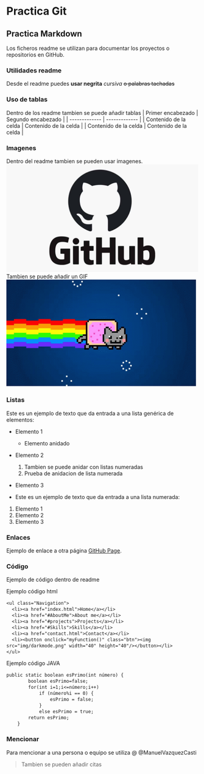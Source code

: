 # Practica Git

## Practica Markdown
Los ficheros readme se utilizan para documentar los proyectos o repositorios en GitHub. 

### Utilidades readme
Desde el readme puedes **usar negrita**  _cursiva_ ~~o palabras tachadas~~

### Uso de tablas
Dentro de los readme tambien se puede añadir tablas 
| Primer encabezado | Segundo encabezado |
| ------------- | ------------- |
| Contenido de la celda  | Contenido de la celda  |
| Contenido de la celda  | Contenido de la celda  |

### Imagenes
Dentro del readme tambien se pueden usar imagenes.
![Image text](https://github.com/A21Manuel/PracticaGit/blob/main/github.jpeg)
Tambien se puede añadir un GIF
![Image text](https://github.com/A21Manuel/PracticaGit/blob/main/nyan-cat.gif)

### Listas
Este es un ejemplo de texto que da entrada a una lista genérica de elementos:
- Elemento 1
  - Elemento anidado
- Elemento 2
  1. Tambien se puede anidar con listas numeradas
  2. Prueba de anidacion de lista numerada
- Elemento 3

- Este es un ejemplo de texto que da entrada a una lista numerada:
1. Elemento 1
2. Elemento 2
3. Elemento 3

### Enlaces
Ejemplo de enlace a otra página [GitHub Page](https://manuelvazquezcasti.github.io/Portfolio/).

### Código 
Ejemplo de código dentro de readme

Ejemplo código html
```
<ul class="Navigation">
  <li><a href="index.html">Home</a></li>
  <li><a href="#AboutMe">About me</a></li>
  <li><a href="#projects">Projects</a></li>
  <li><a href="#Skills">Skills</a></li>
  <li><a href="contact.html">Contact</a></li>
  <li><button onclick="myFunction()" class="btn"><img src="img/darkmode.png" width="40" height="40"/></button></li>
</ul>
```

Ejemplo código JAVA
```
public static boolean esPrimo(int número) {
		boolean esPrimo=false;
		for(int i=1;i<=número;i++)
			if (número%i == 0) {
				esPrimo = false;
			}
			else esPrimo = true;
		return esPrimo;
	}
```

### Mencionar
Para mencionar a una persona o equipo se utiliza @ 
@ManuelVazquezCasti
>Tambien se pueden añadir citas 
